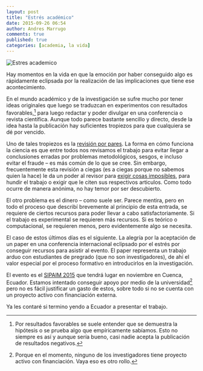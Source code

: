 ```yaml
---
layout: post
title: "Estrés académico"
date: 2015-09-26 06:54
author: Andres Marrugo
comments: true
published: true
categories: [academia, la vida]
---
```


<div class="aic" style="width:460px"><img src="https://dl.dropboxusercontent.com/u/5279729/blog-pics/paper-conference.png" alt="Estres academico" width="" height="" border="0" /><br></div>

Hay momentos en la vida en que la emoción por haber conseguido algo es rápidamente eclipsada por la realización de las implicaciones que tiene ese acontecimiento. 

<!-- more -->

En el mundo académico y de la investigación se sufre mucho por tener ideas originales que luego se traduzcan en experimentos con resultados favorables,[^fn1] para luego redactar y poder divulgar en una conferencia o revista científica. Aunque todo parece bastante sencillo y directo, desde la idea hasta la publicación hay suficientes tropiezos para que cualquiera se dé por vencido. 

Uno de tales tropiezos es la [revisión por pares][peer]. La forma en cómo funciona la ciencia es que entre todos nos revisamos el trabajo para evitar llegar a conclusiones erradas por problemas metodológicos, sesgos, e incluso evitar el fraude – es más común de lo que se cree. Sin embargo, frecuentemente esta revisión a ciegas (es a ciegas porque no sabemos quien la hace) le da un poder al revisor para [exigir cosas imposibles][peer], para hundir el trabajo o exigir que le citen sus respectivos articulos. Como todo ocurre de manera anónima, no hay temor por ser descubierto. 

El otro problema es el dinero – como suele ser. Parece mentira, pero en todo el proceso que describí brevemente al principio de esta entrada, se requiere de ciertos recursos para poder llevar a cabo satisfactoriamente. Si el trabajo es experimental se requieren más recursos. Si es teórico o computacional, se requieren menos, pero evidentemente algo se necesita. 

El caso de estos últimos días es el siguiente. La alegría por la aceptación de un paper en una conferencia internacional eclipsado por el estrés por conseguir recursos para asistir al evento. El paper representa un trabajo arduo con estudiantes de pregrado (que no son investigadores), de ahí el valor especial por el proceso formativo en introducirlos en la investigación. 

El evento es el [SIPAIM 2015][sipaim] que tendrá lugar en noviembre en Cuenca, Ecuador. Estamos intentado conseguir apoyo por medio de la universidad[^fn2] pero no es fácil justificar un gasto de estos, sobre todo si no se cuenta con un proyecto activo con financiación externa. 

Ya les contaré si termino yendo a Ecuador a presentar el trabajo. 

[^fn1]: Por resultados favorables se suele entender que se demuestra la hipótesis o se prueba algo que empíricamente sabíamos. Esto no siempre es así y aunque sería bueno, casi nadie acepta la publicación de resultados negativos. 

[^fn2]: Porque en el momento, ninguno de los investigadores tiene proyecto activo con financiación. Vaya eso es otro rollo. 

[sipaim]: http://www.sipaim.org/?mod=registration "SIPAIM - 2015"
[peer]: http://jasonya.com/wp/your-manuscript-on-peer-review/ "Your Manuscript On Peer Review | The Mad Scientist Confectioner's Club"